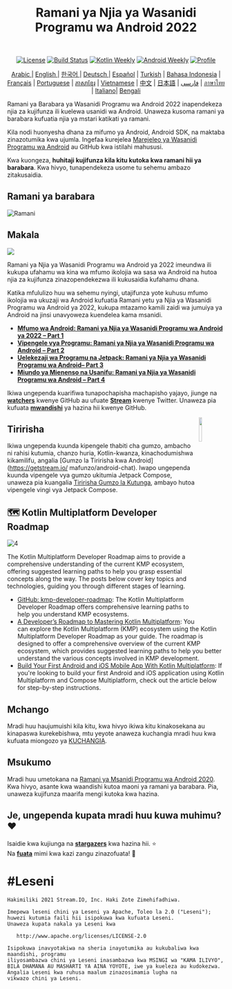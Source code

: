 <h1 align="center">Ramani ya Njia ya Wasanidi Programu wa Android 2022</h1></br>

<p align="center">
  <a href="https://opensource.org/licenses/Apache-2.0"><img alt="License" src="https://img.shields.io/badge/License-Apache%202.0-blue.svg"/></a>
  <a href="https://github.com/skydoves/android-developer-roadmap/actions/workflows/build.yml"><img alt="Build Status" src="https://github.com/skydoves/android-developer-roadmap/actions/workflows/build.yml/badge.svg"/></a>
  <a href="https://mailchi.mp/kotlinweekly/kotlin-weekly-279"><img alt="Kotlin Weekly" src="https://skydoves.github.io/badges/kotlin-weekly2.svg"/></a>
  <a href="https://androidweekly.net/issues/issue-495"><img alt="Android Weekly" src="https://skydoves.github.io/badges/android-weekly.svg"/></a>
  <a href="https://github.com/skydoves"><img alt="Profile" src="https://skydoves.github.io/badges/skydoves.svg"/></a>
</p>
<p align="center">
<a href="/README_AR.md" target="_blank"> Arabic </a> | <a href="/README.md" target="_blank"> English </a> | <a href="/README_KR.md" target="_blank"> 한국어 </a> | <a href="/README_DE.md" target="_blank"> Deutsch </a>| <a href="/README_ES.md" target="_blank"> Español</a> | <a href="/README_TR.md" target="_blank"> Turkish</a> | <a href="/README_ID.md" target="_blank"> Bahasa Indonesia</a> | <a href="/README_FR.md" target="_blank"> Français</a> | <a href="/README_PT.md" target="_blank"> Portuguese</a> | <a href="/README_KHM.md" target="_blank">ភាសាខ្មែរ</a> | <a href="/README_VI.md" target="_blank">Vietnamese</a> | <a href="/README_CN.md" target="_blank">中文</a> | <a href="/README_JP.md" target="_blank">日本語</a> | <a href="/README_FA.md" target="_blank">فارسی</a> | <a href="/README_TH.md" target="_blank">ภาษาไทย</a> | <a href="/README_IT.md" target="_blank">Italiano</a>| <a href="/README_BD.md" target="_blank">Bengali</a>
</p>


Ramani ya Barabara ya Wasanidi Programu wa Android 2022 inapendekeza njia za kujifunza ili kuelewa usanidi wa Android. Unaweza kusoma ramani ya barabara kufuatia njia ya mstari katikati ya ramani. <br>

Kila nodi huonyesha dhana za mifumo ya Android, Android SDK, na maktaba zinazotumika kwa ujumla. Ingefaa kurejelea [Marejeleo ya Wasanidi Programu wa Android](https://developer.android.com/reference) au GitHub kwa istilahi mahususi. <br>

Kwa kuongeza, **huhitaji kujifunza kila kitu kutoka kwa ramani hii ya barabara**. Kwa hivyo, tunapendekeza usome tu sehemu ambazo zitakusaidia.
##  Ramani ya barabara

![Ramani](/images/android_developer_roadmap.png)

##  Makala

<a href="https://getstream.io/blog/android-developer-roadmap/"><img src="images/article.png" /></a><br>

Ramani ya Njia ya Wasanidi Programu wa Android ya 2022 imeundwa ili kukupa ufahamu wa kina wa mfumo ikolojia wa sasa wa Android na hutoa njia za kujifunza zinazopendekezwa ili kukusaidia kufahamu dhana.<br>

Katika mfululizo huu wa sehemu nyingi, utajifunza yote kuhusu mfumo ikolojia wa ukuzaji wa Android kufuatia Ramani yetu ya Njia ya Wasanidi Programu wa Android ya 2022, kukupa mtazamo kamili zaidi wa jumuiya ya Android na jinsi unavyoweza kuendelea kama msanidi.

- **[Mfumo wa Android: Ramani ya Njia ya Wasanidi Programu wa Android ya 2022 – Part 1](https://getstream.io/blog/android-developer-roadmap/)**
- **[Vipengele vya Programu: Ramani ya Njia ya Wasanidi Programu wa Android – Part 2](https://getstream.io/blog/android-developer-roadmap-part-2/)**
- **[Uelekezaji wa Programu na Jetpack: Ramani ya Njia ya Wasanidi Programu wa Android– Part 3](https://getstream.io/blog/android-developer-roadmap-part-3/)**
- **[Miundo ya Mienenso na Usanifu: Ramani ya Njia ya Wasanidi Programu wa Android – Part 4](https://getstream.io/blog/design-patterns-and-architecture-the-android-developer-roadmap-part-4/)**

Ikiwa ungependa kuarifiwa tunapochapisha machapisho yajayo, jiunge na **[watchers](https://github.com/skydoves/android-developer-roadmap/watchers)** kwenye GitHub au ufuate **[Stream](https://twitter.com/getstream_io)** kwenye Twitter. Unaweza pia kufuata __[mwandishi](https://github.com/skydoves)__ ya hazina hii kwenye GitHub.

<a href="https://getstream.io/tutorials/android-chat?utm_source=Github&utm_medium=Jaewoong_OSS&utm_content=Developer&utm_campaign=2022AndroidDeveloperRoadmap&utm_term=DevRelOss">
<img src="https://user-images.githubusercontent.com/24237865/138428440-b92e5fb7-89f8-41aa-96b1-71a5486c5849.png" align="right" width="12%"/>
</a>

##  Tiririsha

Ikiwa ungependa kuunda kipengele thabiti cha gumzo, ambacho ni rahisi kutumia, chanzo huria, Kotlin-kwanza, kinachodumishwa kikamilifu, angalia [Gumzo la Tiririsha kwa Android](https://getstream.io/ mafunzo/android-chat). Iwapo ungependa kuunda vipengele vya gumzo ukitumia Jetpack Compose, unaweza pia kuangalia [Tiririsha Gumzo la Kutunga](https://getstream.io/chat/compose/tutorial/), ambayo hutoa vipengele vingi vya Jetpack Compose.

## 🗺 Kotlin Multiplatform Developer Roadmap

![4](https://github.com/user-attachments/assets/de94eca0-3672-4b45-92bc-9117d797fded)

The Kotlin Multiplatform Developer Roadmap aims to provide a comprehensive understanding of the current KMP ecosystem, offering suggested learning paths to help you grasp essential concepts along the way. The posts below cover key topics and technologies, guiding you through different stages of learning. <br>

- [GitHub: kmp-developer-roadmap](https://github.com/skydoves/kmp-developer-roadmap): The Kotlin Multiplatform Developer Roadmap offers comprehensive learning paths to help you understand KMP ecosystems.
- [A Developer’s Roadmap to Mastering Kotlin Multiplatform](https://getstream.io/blog/kotlin-multiplatform-roadmap/): You can explore the Kotlin Multiplatform (KMP) ecosystem using the Kotlin Multiplatform Developer Roadmap as your guide. The roadmap is designed to offer a comprehensive overview of the current KMP ecosystem, which provides suggested learning paths to help you better understand the various concepts involved in KMP development.
- [Build Your First Android and iOS Mobile App With Kotlin Multiplatform](https://getstream.io/blog/build-app-kotlin-multiplatform/): If you're looking to build your first Android and iOS application using Kotlin Multiplatform and Compose Multiplatform, check out the article below for step-by-step instructions.

##  Mchango

Mradi huu haujumuishi kila kitu, kwa hivyo ikiwa kitu kinakosekana au kinapaswa kurekebishwa, mtu yeyote anaweza kuchangia mradi huu kwa kufuata miongozo ya [KUCHANGIA](CHANGIA.md).

##  Msukumo

Mradi huu umetokana na [Ramani ya Msanidi Programu wa Android 2020](https://github.com/mobile-roadmap/android-developer-roadmap). Kwa hivyo, asante kwa waandishi kutoa maoni ya ramani ya barabara. Pia, unaweza kujifunza maarifa mengi kutoka kwa hazina.

## Je, ungependa kupata mradi huu kuwa muhimu? ❤️

Isaidie kwa kujiunga na __[stargazers](https://github.com/skydoves/android-developer-roadmap/stargazers)__ kwa hazina hii. ⭐ <br>
Na __[fuata](https://github.com/skydoves)__ mimi kwa kazi zangu zinazofuata! 🤩

# #Leseni
```
Hakimiliki 2021 Stream.IO, Inc. Haki Zote Zimehifadhiwa.

Imepewa leseni chini ya Leseni ya Apache, Toleo la 2.0 ("Leseni");
huwezi kutumia faili hii isipokuwa kwa kufuata Leseni.
Unaweza kupata nakala ya Leseni kwa

   http://www.apache.org/licenses/LICENSE-2.0

Isipokuwa inavyotakiwa na sheria inayotumika au kukubaliwa kwa maandishi, programu
iliyosambazwa chini ya Leseni inasambazwa kwa MSINGI wa "KAMA ILIVYO",
BILA DHAMANA AU MASHARTI YA AINA YOYOTE, iwe ya kueleza au kudokezwa.
Angalia Leseni kwa ruhusa maalum zinazosimamia lugha na
vikwazo chini ya Leseni.
```
